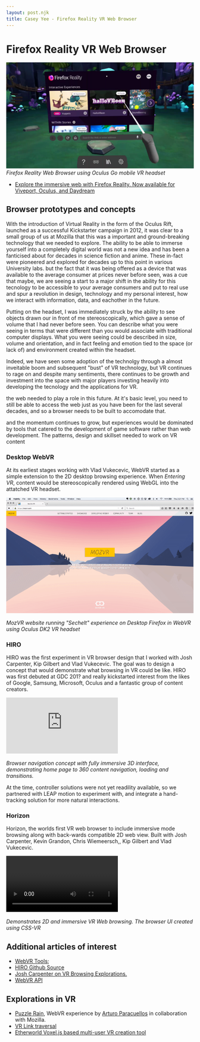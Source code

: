 ```yaml
---
layout: post.njk
title: Casey Yee - Firefox Reality VR Web Browser
---
```


# Firefox Reality VR Web Browser

![Firefox Reality Web Browser using Oculus Go mobile VR headset](/img/fxr-content.png)
*Firefox Reality Web Browser using Oculus Go mobile VR headset*

* [Explore the immersive web with Firefox Reality. Now available for Viveport, Oculus, and Daydream](https://blog.mozilla.org/blog/2018/09/18/firefox-reality-now-available/)

## Browser prototypes and concepts

With the introduction of Virtual Reality in the form of the Oculus Rift, launched as a successful Kickstarter campaign in 2012, it was clear to a small group of us at Mozilla that this was a important and ground-breaking technology that we needed to explore. The ability to be able to immerse yourself into a completely digital world was not a new idea and has been a fanticised about for decades in science fiction and anime. These in-fact were pioneered and explored for decades up to this point in various University labs. but the fact that it was being offered as a device that was available to the average consumer at prices never before seen, was a cue that maybe, we are seeing a start to a major shift in the ability for this tecnology to be accessible to your average consumers and put to real use and spur a revolution in design, technology and my personal interest, how we interact with information, data, and eachother in the future.

Putting on the headset, I was immediately struck by the ability to see objects drawn our in front of me stereoscopically, which gave a sense of volume that I had never before seen. You can describe what you were seeing in terms that were different than you would associate with traditional computer displays. What you were seeing could be described in size, volume and orientation, and in fact feeling and emotion tied to the space (or lack of) and environment created within the headset.

Indeed, we have seen some adoption of the technolgy through a almost inveitable boom and subsequent "bust" of VR technology, but VR continues to rage on and despite many sentiments, there continues to be growth and investment into the space with major players investing heavily into developing the tecnology and the applications for VR.

the web needed to play a role in this future.  At it's basic level, you need to still be able to access the web just as you have been for the last several decades, and so a browser needs to be built to accomodate that.

and the momentum continues to grow, but experiences would be dominated by tools that catered to the development of game software rather than web development.  The patterns, design and skillset needed to work on VR content

### Desktop WebVR

At its earliest stages working with Vlad Vukecevic, WebVR started as a simple extension to the 2D desktop browsing experience. When _Entering VR_, content would be stereoscopically rendered using WebGL into the attatched VR headset.

![Desktop WebVR on Firefox using Oculus DK2 VR headset](/img/desktop-vr.gif)

*MozVR website running "Sechelt" experience on Desktop Firefox in WebVR using Oculus DK2 VR headset*

### HIRO

HIRO was the first experiment in VR browser design that I worked with Josh Carpenter, Kip Gilbert and Vlad Vukecevic. The goal was to design a concept that would demonstrate what browsing in VR could be like. HIRO was first debuted at GDC 201? and really kickstarted interest from the likes of Google, Samsung, Microsoft, Oculus and a fantastic group of content creators.

<div class="video-wrapper">
  <iframe src="https://www.youtube.com/embed/KlZnKW2qVZ8" frameborder="0" allow="accelerometer; autoplay; encrypted-media; gyroscope; picture-in-picture" allowfullscreen></iframe>
</div>

*Browser navigation concept with fully immersive 3D interface, demonstrating home page to 360 content navigation, loading and transitions.*

At the time, controller solutions were not yet readility available, so we partnered with LEAP motion to experiment with, and integrate a hand-tracking solution for more natural interactions.

### Horizon

Horizon, the worlds first VR web browser to include immersive mode browsing along with back-wards compatible 2D web view. Built with Josh Carpenter, Kevin Grandon, Chris Wiemeersch,, Kip Gilbert and Vlad Vukecevic.

<div class="video-raw-wrapper">
  <video class="video-raw" preload controls>
    <source src="{{ "/img/horizon-browser.mp4" | url }}" />
  </video>
</div>

*Demonstrates 2D and immersive VR Web browsing. The browser UI created using CSS-VR*

## Additional articles of interest

* [WebVR Tools](../webvr-tools);
* [HIRO Github Source](https://github.com/MozillaReality/hiro)
* [Josh Carpenter on VR Browsing Explorations.](http://www.joshcarpenter.ca/vr-browsing-explorations)
* [WebVR API](../webvr-tools#webvr-api)

## Explorations in VR

* [Puzzle Rain](https://blog.mozvr.com/puzzle-rain/), WebVR experience by [Arturo Paracuellos](arturitu) in collaboration with Mozilla.
* [VR Link traversal](https://blog.mozvr.com/connecting-virtual-worlds-hyperlinks-in-webvr/)
* [Etherworld Voxel.js based multi-user VR creation tool](https://github.com/EtherWorld/EtherWorld/)


